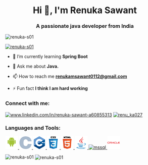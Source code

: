 <h1 align="center">Hi 👋, I'm Renuka Sawant</h1>
<h3 align="center">A passionate java developer from India</h3>

<p align="left"> <img src="https://komarev.com/ghpvc/?username=renuka-s01&label=Profile%20views&color=0e75b6&style=flat" alt="renuka-s01" /> </p>

<p align="left"> <a href="https://github.com/ryo-ma/github-profile-trophy"><img src="https://github-profile-trophy.vercel.app/?username=renuka-s01" alt="renuka-s01" /></a> </p>

- 🌱 I’m currently learning **Spring Boot**

- 💬 Ask me about **Java.**

- 📫 How to reach me **renukamsawant0112@gmail.com**

- ⚡ Fun fact **I think I am hard working**

<h3 align="left">Connect with me:</h3>
<p align="left">
<a href="https://linkedin.com/in/www.linkedin.com/in/renuka-sawant-a60855313" target="blank"><img align="center" src="https://raw.githubusercontent.com/rahuldkjain/github-profile-readme-generator/master/src/images/icons/Social/linked-in-alt.svg" alt="www.linkedin.com/in/renuka-sawant-a60855313" height="30" width="40" /></a>
<a href="https://instagram.com/renu_ka027" target="blank"><img align="center" src="https://raw.githubusercontent.com/rahuldkjain/github-profile-readme-generator/master/src/images/icons/Social/instagram.svg" alt="renu_ka027" height="30" width="40" /></a>
</p>

<h3 align="left">Languages and Tools:</h3>
<p align="left"> <a href="https://developer.android.com" target="_blank" rel="noreferrer"> <img src="https://raw.githubusercontent.com/devicons/devicon/master/icons/android/android-original-wordmark.svg" alt="android" width="40" height="40"/> </a> <a href="https://www.cprogramming.com/" target="_blank" rel="noreferrer"> <img src="https://raw.githubusercontent.com/devicons/devicon/master/icons/c/c-original.svg" alt="c" width="40" height="40"/> </a> <a href="https://www.w3schools.com/cpp/" target="_blank" rel="noreferrer"> <img src="https://raw.githubusercontent.com/devicons/devicon/master/icons/cplusplus/cplusplus-original.svg" alt="cplusplus" width="40" height="40"/> </a> <a href="https://www.w3schools.com/css/" target="_blank" rel="noreferrer"> <img src="https://raw.githubusercontent.com/devicons/devicon/master/icons/css3/css3-original-wordmark.svg" alt="css3" width="40" height="40"/> </a> <a href="https://www.w3.org/html/" target="_blank" rel="noreferrer"> <img src="https://raw.githubusercontent.com/devicons/devicon/master/icons/html5/html5-original-wordmark.svg" alt="html5" width="40" height="40"/> </a> <a href="https://www.java.com" target="_blank" rel="noreferrer"> <img src="https://raw.githubusercontent.com/devicons/devicon/master/icons/java/java-original.svg" alt="java" width="40" height="40"/> </a> <a href="https://www.microsoft.com/en-us/sql-server" target="_blank" rel="noreferrer"> <img src="https://www.svgrepo.com/show/303229/microsoft-sql-server-logo.svg" alt="mssql" width="40" height="40"/> </a> <a href="https://www.oracle.com/" target="_blank" rel="noreferrer"> <img src="https://raw.githubusercontent.com/devicons/devicon/master/icons/oracle/oracle-original.svg" alt="oracle" width="40" height="40"/> </a> </p>

<p><img align="left" src="https://github-readme-stats.vercel.app/api/top-langs?username=renuka-s01&show_icons=true&locale=en&layout=compact" alt="renuka-s01" /></p>

<p>&nbsp;<img align="center" src="https://github-readme-stats.vercel.app/api?username=renuka-s01&show_icons=true&locale=en" alt="renuka-s01" /></p>
